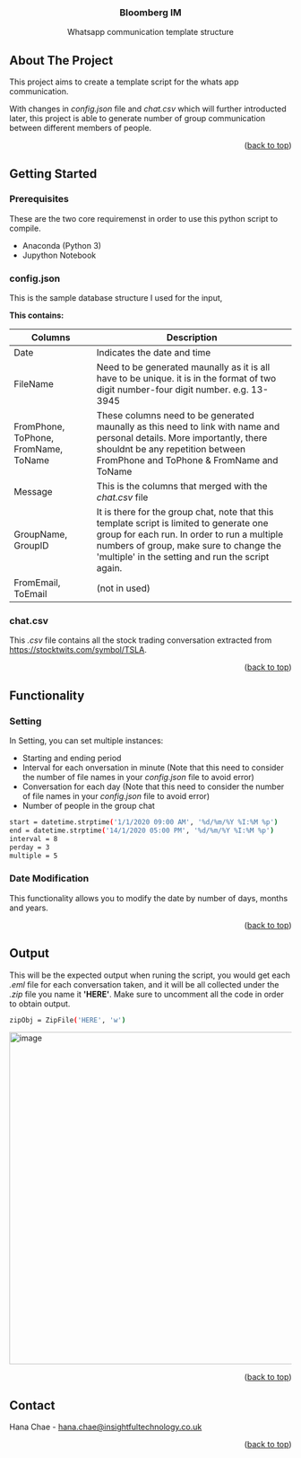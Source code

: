 <!-- Improved compatibility of back to top link: See: https://github.com/othneildrew/Best-README-Template/pull/73 -->
<a name="readme-top"></a>
<!--
*** Thanks for checking out the Best-README-Template. If you have a suggestion
*** that would make this better, please fork the repo and create a pull request
*** or simply open an issue with the tag "enhancement".
*** Don't forget to give the project a star!
*** Thanks again! Now go create something AMAZING! :D
-->



<!-- PROJECT SHIELDS -->
<!--
*** I'm using markdown "reference style" links for readability.
*** Reference links are enclosed in brackets [ ] instead of parentheses ( ).
*** See the bottom of this document for the declaration of the reference variables
*** for contributors-url, forks-url, etc. This is an optional, concise syntax you may use.
*** https://www.markdownguide.org/basic-syntax/#reference-style-links
-->



<div align="center">
  <h3 align="center">Bloomberg IM</h3>

  <p align="center">
    Whatsapp communication template structure
    <br />
  </p>
</div>

<!-- ABOUT THE PROJECT -->
## About The Project

This project aims to create a template script for the whats app communication.

With changes in _config.json_ file and _chat.csv_ which will further introducted later, this project is able to generate number of group communication between different members of people.


<p align="right">(<a href="#readme-top">back to top</a>)</p>




<!-- GETTING STARTED -->
## Getting Started

<!-- Prerequisites -->
### Prerequisites

These are the two core requiremenst in order to use this python script to compile.

* Anaconda (Python 3)
* Jupython Notebook

<!-- config.json -->
### config.json

This is the sample database structure I used for the input, 

**This contains:**


| Columns       | Description   |
| ------------- | ------------- |
| Date          | Indicates the date and time  |
| FileName      | Need to be generated maunally as it is all have to be unique. it is in the format of two digit number-four digit number. e.g. 13-3945  |
| FromPhone, ToPhone, FromName, ToName | These columns need to be generated maunally as this need to link with name and personal details. More importantly, there shouldnt be any repetition between FromPhone and ToPhone & FromName and ToName |
| Message       | This is the columns that merged with the _chat.csv_ file  |
| GroupName, GroupID  | It is there for the group chat, note that this template script is limited to generate one group for each run. In order to run a multiple numbers of group, make sure to change the 'multiple' in the setting and run the script again. |
| FromEmail, ToEmail | (not in used)  |

<!-- chat.csv -->
### chat.csv

This _.csv_ file contains all the stock trading conversation extracted from https://stocktwits.com/symbol/TSLA.

<p align="right">(<a href="#readme-top">back to top</a>)</p>


<!-- Functionality -->
## Functionality

### Setting

In Setting, you can set multiple instances:
  * Starting and ending period
  * Interval for each onversation in minute (Note that this need to consider the number of file names in your _config.json_ file to avoid error)
  * Conversation for each day (Note that this need to consider the number of file names in your _config.json_ file to avoid error)
  * Number of people in the group chat


```sh
start = datetime.strptime('1/1/2020 09:00 AM', '%d/%m/%Y %I:%M %p')
end = datetime.strptime('14/1/2020 05:00 PM', '%d/%m/%Y %I:%M %p')
interval = 8
perday = 3
multiple = 5
  ```

### Date Modification

This functionality allows you to modify the date by number of days, months and years. 


<p align="right">(<a href="#readme-top">back to top</a>)</p>



<!-- Output -->
## Output

This will be the expected output when runing the script, you would get each _.eml_ file for each conversation taken, and it will be all collected under the _.zip_ file you name it **'HERE'**. Make sure to uncomment all the code in order to obtain output.
  ```sh
  zipObj = ZipFile('HERE', 'w')
  ```

<img width="592" alt="image" src="https://user-images.githubusercontent.com/61008377/193235593-b9a68a10-44f0-4b38-a15d-3361dbf7ba27.png">


<p align="right">(<a href="#readme-top">back to top</a>)</p>


<!-- CONTACT -->
## Contact

Hana Chae - hana.chae@insightfultechnology.co.uk

<p align="right">(<a href="#readme-top">back to top</a>)</p>



